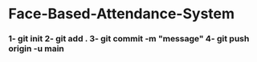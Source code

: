 # Face-Based-Attendance-System

<h3>
1- git init
2- git add .
3- git commit -m "message"
4- git push origin -u main
  </h3>
